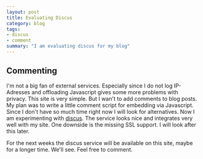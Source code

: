 ```yaml
---
layout: post
title: Evaluating Discus
category: blog
tags:
- discus
- comment
summary: "I am evaluating discus for my blog"
---
```


## Commenting

I'm not a big fan of external services. Especially since I do not log IP-Adresses
and offloading Javascript gives some more problems with privacy.
This site is very simple. But I wan't to add comments to blog posts. My plan was
to write a little comment script for embedding via Javascript. Since I don't have
so much time right now I will look for alternatives. Now I am experimenting with
[discus](http://discus.com). The service looks nice and integrates very well with
my site. One downside is the missing SSL support. I will look after this later.

For the next weeks the discus service will be available on this site, maybe for
a longer time. We'll see. Feel free to comment.
